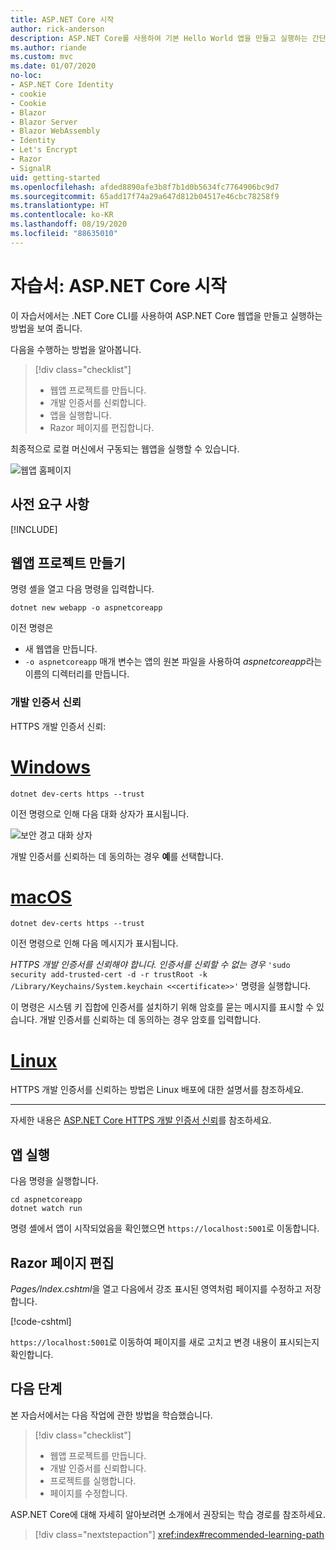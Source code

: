 ```yaml
---
title: ASP.NET Core 시작
author: rick-anderson
description: ASP.NET Core를 사용하여 기본 Hello World 앱을 만들고 실행하는 간단한 자습서입니다.
ms.author: riande
ms.custom: mvc
ms.date: 01/07/2020
no-loc:
- ASP.NET Core Identity
- cookie
- Cookie
- Blazor
- Blazor Server
- Blazor WebAssembly
- Identity
- Let's Encrypt
- Razor
- SignalR
uid: getting-started
ms.openlocfilehash: afded8890afe3b8f7b1d0b5634fc7764906bc9d7
ms.sourcegitcommit: 65add17f74a29a647d812b04517e46cbc78258f9
ms.translationtype: HT
ms.contentlocale: ko-KR
ms.lasthandoff: 08/19/2020
ms.locfileid: "88635010"
---
```

# <a name="tutorial-get-started-with-aspnet-core"></a>자습서: ASP.NET Core 시작

이 자습서에서는 .NET Core CLI를 사용하여 ASP.NET Core 웹앱을 만들고 실행하는 방법을 보여 줍니다.

다음을 수행하는 방법을 알아봅니다.

> [!div class="checklist"]
> * 웹앱 프로젝트를 만듭니다.
> * 개발 인증서를 신뢰합니다.
> * 앱을 실행합니다.
> * Razor 페이지를 편집합니다.

최종적으로 로컬 머신에서 구동되는 웹앱을 실행할 수 있습니다.

![웹앱 홈페이지](_static/home-page.png)

## <a name="prerequisites"></a>사전 요구 사항

[!INCLUDE[](~/includes/3.1-SDK.md)]

## <a name="create-a-web-app-project"></a>웹앱 프로젝트 만들기

명령 셸을 열고 다음 명령을 입력합니다.

```dotnetcli
dotnet new webapp -o aspnetcoreapp
```

이전 명령은

* 새 웹앱을 만듭니다.  
* `-o aspnetcoreapp` 매개 변수는 앱의 원본 파일을 사용하여 *aspnetcoreapp*라는 이름의 디렉터리를 만듭니다.

### <a name="trust-the-development-certificate"></a>개발 인증서 신뢰

HTTPS 개발 인증서 신뢰:

# <a name="windows"></a>[Windows](#tab/windows)

```dotnetcli
dotnet dev-certs https --trust
```

이전 명령으로 인해 다음 대화 상자가 표시됩니다.

![보안 경고 대화 상자](~/getting-started/_static/cert.png)

개발 인증서를 신뢰하는 데 동의하는 경우 **예**를 선택합니다.

# <a name="macos"></a>[macOS](#tab/macos)

```dotnetcli
dotnet dev-certs https --trust
```

이전 명령으로 인해 다음 메시지가 표시됩니다.

*HTTPS 개발 인증서를 신뢰해야 합니다. 인증서를 신뢰할 수 없는 경우*  `'sudo security add-trusted-cert -d -r trustRoot -k /Library/Keychains/System.keychain <<certificate>>'` 명령을 실행합니다.

이 명령은 시스템 키 집합에 인증서를 설치하기 위해 암호를 묻는 메시지를 표시할 수 있습니다. 개발 인증서를 신뢰하는 데 동의하는 경우 암호를 입력합니다.

# <a name="linux"></a>[Linux](#tab/linux)

HTTPS 개발 인증서를 신뢰하는 방법은 Linux 배포에 대한 설명서를 참조하세요.

---

자세한 내용은 [ASP.NET Core HTTPS 개발 인증서 신뢰](xref:security/enforcing-ssl#trust-the-aspnet-core-https-development-certificate-on-windows-and-macos)를 참조하세요.

## <a name="run-the-app"></a>앱 실행

다음 명령을 실행합니다.

```dotnetcli
cd aspnetcoreapp
dotnet watch run
```

명령 셸에서 앱이 시작되었음을 확인했으면 `https://localhost:5001`로 이동합니다.

## <a name="edit-a-no-locrazor-page"></a>Razor 페이지 편집

*Pages/Index.cshtml*을 열고 다음에서 강조 표시된 영역처럼 페이지를 수정하고 저장합니다.

[!code-cshtml[](sample/index.cshtml?highlight=9)]

`https://localhost:5001`로 이동하여 페이지를 새로 고치고 변경 내용이 표시되는지 확인합니다.

## <a name="next-steps"></a>다음 단계

본 자습서에서는 다음 작업에 관한 방법을 학습했습니다.

> [!div class="checklist"]
> * 웹앱 프로젝트를 만듭니다.
> * 개발 인증서를 신뢰합니다.
> * 프로젝트를 실행합니다.
> * 페이지를 수정합니다.

ASP.NET Core에 대해 자세히 알아보려면 소개에서 권장되는 학습 경로를 참조하세요.

> [!div class="nextstepaction"]
> <xref:index#recommended-learning-path>
